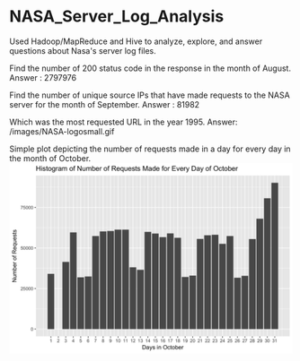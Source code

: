 # NASA_Server_Log_Analysis
Used Hadoop/MapReduce and Hive to analyze, explore, and answer questions about Nasa's server log files.

Find the number of 200 status code in the response in the month of August.
Answer : 2797976

Find the number of unique source IPs that have made requests to the NASA server for the month of September.
Answer : 81982

Which was the most requested URL in the year 1995.
Answer: /images/NASA-logosmall.gif

Simple plot depicting the number of requests made in a day for every day in the month of October.
![](./october.png)
